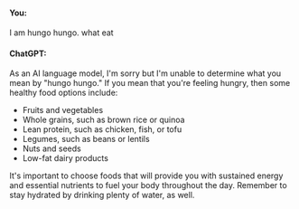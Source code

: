 #### You:
I am hungo hungo. what eat

#### ChatGPT:
As an AI language model, I'm sorry but I'm unable to determine what you mean by "hungo hungo." If you mean that you're feeling hungry, then some healthy food options include:

- Fruits and vegetables
- Whole grains, such as brown rice or quinoa
- Lean protein, such as chicken, fish, or tofu
- Legumes, such as beans or lentils
- Nuts and seeds
- Low-fat dairy products

It's important to choose foods that will provide you with sustained energy and essential nutrients to fuel your body throughout the day. Remember to stay hydrated by drinking plenty of water, as well.